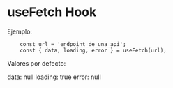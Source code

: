 # useFetch Hook

Ejemplo:
```
    const url = 'endpoint_de_una_api';
    const { data, loading, error } = useFetch(url);
```

Valores por defecto:

data: null
loading: true
error: null